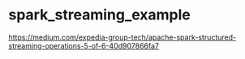 # spark_streaming_example


https://medium.com/expedia-group-tech/apache-spark-structured-streaming-operations-5-of-6-40d907866fa7 
